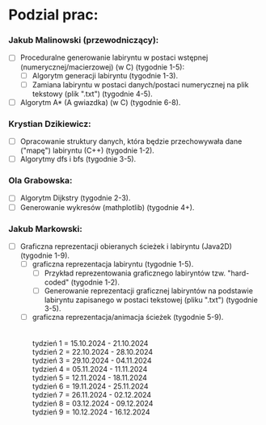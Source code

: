 # Podzial prac:

### Jakub Malinowski (przewodniczący):

- [ ] Proceduralne generowanie labiryntu w postaci wstępnej (numerycznej/macierzowej) (w C) (tygodnie 1-5):
    - [ ] Algorytm generacji labiryntu (tygodnie 1-3).
    - [ ] Zamiana labiryntu w postaci danych/postaci numerycznej na plik tekstowy (plik ".txt") (tygodnie 4-5).
- [ ] Algorytm A* (A gwiazdka) (w C) (tygodnie 6-8).

### Krystian Dzikiewicz:

- [ ] Opracowanie struktury danych, która będzie przechowywała dane ("mapę") labiryntu (C++) (tygodnie 1-2).
- [ ] Algorytmy dfs i bfs (tygodnie 3-5).

### Ola Grabowska:

- [ ] Algorytm Dijkstry (tygodnie 2-3).
- [ ] Generowanie wykresów (mathplotlib) (tygodnie 4+).

### Jakub Markowski:

- [ ] Graficzna reprezentacji obieranych ścieżek i labiryntu (Java2D) (tygodnie 1-9).
    - [ ] graficzna reprezentacja labiryntu (tygodnie 1-5).
        - [ ] Przykład reprezentowania graficznego labiryntów tzw. "hard-coded" (tygodnie 1-2).
        - [ ] Generowanie reprezentacji graficznej labiryntów na podstawie labiryntu zapisanego w postaci tekstowej (pliku ".txt") (tygodnie 3-5).
    - [ ] graficzna reprezentacja/animacja ścieżek (tygodnie 5-9). \
    \
\
tydzień 1 = 15.10.2024 - 21.10.2024 \
tydzień 2 = 22.10.2024 - 28.10.2024 \
tydzień 3 = 29.10.2024 - 04.11.2024 \
tydzień 4 = 05.11.2024 - 11.11.2024 \
tydzień 5 = 12.11.2024 - 18.11.2024 \
tydzień 6 = 19.11.2024 - 25.11.2024 \
tydzień 7 = 26.11.2024 - 02.12.2024 \
tydzień 8 = 03.12.2024 - 09.12.2024 \
tydzień 9 = 10.12.2024 - 16.12.2024